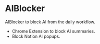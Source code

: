 # AIBlocker
AIBlocker to block AI from the daily workflow.

- Chrome Extension to block AI summaries.
- Block Notion AI popups.
